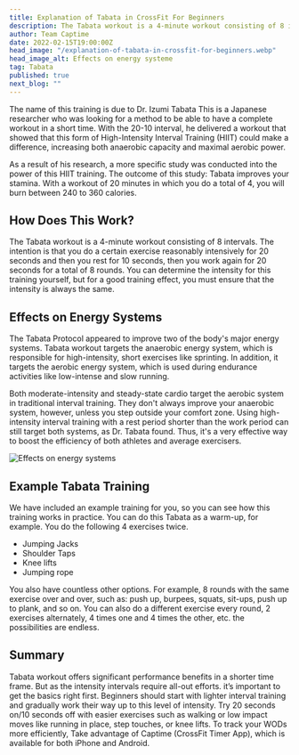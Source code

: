 ```yaml
---
title: Explanation of Tabata in CrossFit For Beginners
description: The Tabata workout is a 4-minute workout consisting of 8 intervals. You do a certain exercise reasonably intensively for 20 seconds, and then you rest for 10 seconds,  for a total of 8 rounds.
author: Team Captime
date: 2022-02-15T19:00:00Z
head_image: "/explanation-of-tabata-in-crossfit-for-beginners.webp"
head_image_alt: Effects on energy systeme
tag: Tabata
published: true
next_blog: ""
---
```



The name of this training is due to Dr. Izumi Tabata This is a Japanese researcher who was looking for a method to be able to have a complete workout in a short time. With the 20-10 interval, he delivered a workout that showed that this form of High-Intensity Interval Training (HIIT) could make a difference, increasing both anaerobic capacity and maximal aerobic power.

As a result of his research, a more specific study was conducted into the power of this HIIT training. The outcome of this study: Tabata improves your stamina. With a workout of 20 minutes in which you do a total of 4, you will burn between 240 to 360 calories.

## How Does This Work?

The Tabata workout is a 4-minute workout consisting of 8 intervals. The intention is that you do a certain exercise reasonably intensively for 20 seconds and then you rest for 10 seconds, then you work again for 20 seconds for a total of 8 rounds. You can determine the intensity for this training yourself, but for a good training effect, you must ensure that the intensity is always the same.

## Effects on Energy Systems

The Tabata Protocol appeared to improve two of the body's major energy systems. Tabata workout targets the anaerobic energy system, which is responsible for high-intensity, short exercises like sprinting. In addition, it targets the aerobic energy system, which is used during endurance activities like low-intense and slow running. 

Both moderate-intensity and steady-state cardio target the aerobic system in traditional interval training. They don't always improve your anaerobic system, however, unless you step outside your comfort zone. Using high-intensity interval training with a rest period shorter than the work period can still target both systems, as Dr. Tabata found. Thus, it's a very effective way to boost the efficiency of both athletes and average exercisers.

![Effects on energy systems](/effects-on-energy-systems.webp)

## Example Tabata Training

We have included an example training for you, so you can see how this training works in practice. You can do this Tabata as a warm-up, for example. You do the following 4 exercises twice.

* Jumping Jacks
* Shoulder Taps
* Knee lifts
* Jumping rope

You also have countless other options. For example, 8 rounds with the same exercise over and over, such as: push up, burpees, squats, sit-ups, push up to plank, and so on. You can also do a different exercise every round, 2 exercises alternately, 4 times one and 4 times the other, etc. the possibilities are endless.

## Summary

Tabata workout offers significant performance benefits in a shorter time frame. But as the intensity intervals require all-out efforts.  it’s important to get the basics right first. Beginners should start with lighter interval training and gradually work their way up to this level of intensity. Try 20 seconds on/10 seconds off with easier exercises such as walking or low impact moves like running in place, step touches, or knee lifts. To track your WODs more efficiently, Take advantage of Captime (CrossFit Timer App), which is available for both iPhone and Android.

<Cta/>